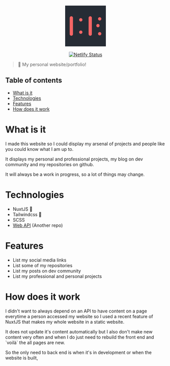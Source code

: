 <p align="center">
<img src="https://raw.githubusercontent.com/devbaraus/portfolio_web/master/static/logo.svg" alt="" width="128" style="margin: 0 auto;">
</p>

<p align="center">
    <a href="https://app.netlify.com/sites/devbaraus/deploys">
        <img title="Netlify Status" src="https://api.netlify.com/api/v1/badges/1f7e2e0c-d846-4e5a-bed6-efc2b28fd45f/deploy-status">
    </a>
</p>

> :goat: My personal website/portfolio!

## Table of contents

- [What is it](#what-is-it)
- [Technologies](#technologies)
- [Features](#features)
- [How does it work](#how-does-it-work)

# What is it

I made this website so I could display my arsenal of projects and people like you could know what I am up to.

It displays my personal and professional projects, my blog on dev community and my repositories on github.

It will always be a work in progress, so a lot of things may change.

# Technologies

- NuxtJS :green_heart:
- Tailwindcss :blue_heart:
- SCSS
- [Web API](https://github.com/devbaraus/portfolio_api) (Another repo)

# Features

- List my social media links
- List some of my repositories
- List my posts on dev community
- List my professional and personal projects

# How does it work

I didn't want to always depend on an API to have content on a page everytime a person accessed my website so I used a recent feature of NuxtJS that makes my whole website in a static website. 

It does not update it's content automatically but I also don't make new content very often and when I do just need to rebuild the front end and <span>\`voilà\`<span> the all pages are new.

So the only need to back end is when it's in development or when the website is built,